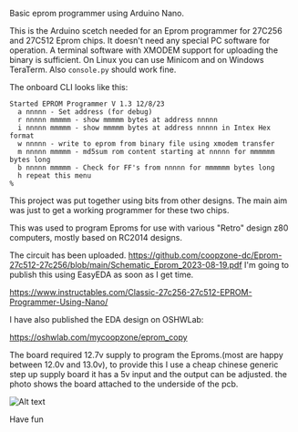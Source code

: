 Basic eprom programmer using Arduino Nano.

This is the Arduino scetch needed for an Eprom programmer for 27C256 and 27C512 Eprom chips.
It doesn't need any special PC software for operation.
A terminal software with XMODEM support for uploading the binary is sufficient.
On Linux you can use Minicom and on Windows TeraTerm.
Also `console.py` should work fine.

The onboard CLI looks like this:
```
Started EPROM Programmer V 1.3 12/8/23
  a nnnnn - Set address (for debug)
  r nnnnn mmmmm - show mmmmm bytes at address nnnnn
  i nnnnn mmmmm - show mmmmm bytes at address nnnnn in Intex Hex format
  w nnnnn - write to eprom from binary file using xmodem transfer
  m nnnnn mmmmm - md5sum rom content starting at nnnnn for mmmmmm bytes long
  b nnnnn mmmmm - Check for FF's from nnnnn for mmmmmm bytes long
  h repeat this menu
%
```

This project was put together using bits from other designs. The main aim was just to
get a working programmer for these two chips.

This was used to program Eproms for use with various "Retro" design z80 computers,
mostly based on RC2014 designs.

The circuit has been uploaded. https://github.com/coopzone-dc/Eprom-27c512-27c256/blob/main/Schematic_Eprom_2023-08-19.pdf
I'm going to publish this using EasyEDA as soon as I get time.

https://www.instructables.com/Classic-27c256-27c512-EPROM-Programmer-Using-Nano/

I have also published the EDA design on OSHWLab:

https://oshwlab.com/mycoopzone/eprom_copy

The board required 12.7v supply to program the Eproms.(most are happy between 12.0v and 13.0v), to provide this I use a cheap chinese generic step up supply board
it has a 5v input and the output can be adjusted. the photo shows the board attached to the underside of the pcb.

![Alt text](images/IMG_5499.jpg)

Have fun
